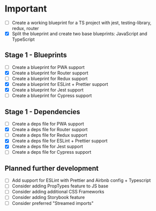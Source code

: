 # Important

- [ ] Create a working blueprint for a TS project with jest, testing-library, redux, router
- [x] Split the blueprint and create two base blueprints: JavaScript and TypeScript

## Stage 1 - Blueprints

- [ ] Create a blueprint for PWA support
- [X] Create a blueprint for Router support
- [ ] Create a blueprint for Redux support
- [X] Create a blueprint for ESLint + Prettier support
- [x] Create a blueprint for Jest support
- [ ] Create a blueprint for Cypress support

## Stage 1 - Dependencies

- [ ] Create a deps file for PWA support
- [X] Create a deps file for Router support
- [ ] Create a deps file for Redux support
- [X] Create a deps file for ESLint + Prettier support
- [x] Create a deps file for Jest support
- [ ] Create a deps file for Cypress support

## Planned further development

- [ ] Add support for ESLint with Prettier and Airbnb config + Typescript
- [ ] Consider adding PropTypes feature to JS base
- [ ] Consider adding additional CSS Frameworks
- [ ] Consider adding Storybook feature
- [ ] Consider preferred "Streamed imports"
